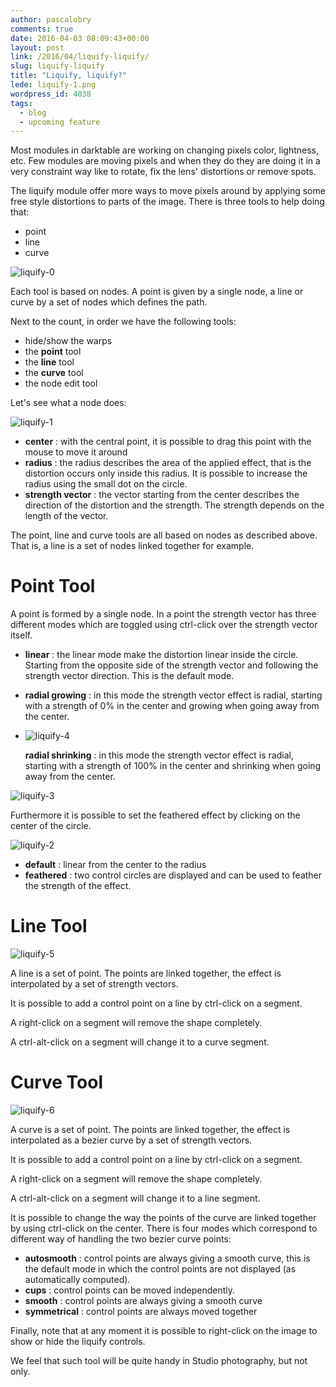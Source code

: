 ```yaml
---
author: pascalobry
comments: true
date: 2016-04-03 08:09:43+00:00
layout: post
link: /2016/04/liquify-liquify/
slug: liquify-liquify
title: "Liquify, liquify?"
lede: liquify-1.png
wordpress_id: 4038
tags:
  - blog
  - upcoming feature
---
```

Most modules in darktable are working on changing pixels color, lightness, etc. Few modules are moving pixels and when they do they are doing it in a very constraint way like to rotate, fix the lens' distortions or remove spots.

The liquify module offer more ways to move pixels around by applying some free style distortions to parts of the image. There is three tools to help doing that:

* point
* line
* curve

![liquify-0](liquify-0.png)

Each tool is based on nodes. A point is given by a single node, a line or curve by a set of nodes which defines the path.

Next to the count, in order we have the following tools:

* hide/show the warps
* the **point** tool
* the **line** tool
* the **curve** tool
* the node edit tool

Let's see what a node does:

![liquify-1](liquify-1.png)

* **center** : with the central point, it is possible to drag this point with the mouse to move it around
* **radius** : the radius describes the area of the applied effect, that is the distortion occurs only inside this radius. It is possible to increase the radius using the small dot on the circle.
* **strength vector** : the vector starting from the center describes the direction of the distortion and the strength. The strength depends on the length of the vector.

The point, line and curve tools are all based on nodes as described above. That is, a line is a set of nodes linked together for example.

# Point Tool

A point is formed by a single node. In a point the strength vector has three different modes which are toggled using ctrl-click over the strength vector itself.

* **linear** : the linear mode make the distortion linear inside the circle. Starting from the opposite side of the strength vector and following the strength vector direction. This is the default mode.
* **radial growing** : in this mode the strength vector effect is radial, starting with a strength of 0% in the center and growing when going away from the center.
* ![liquify-4](liquify-4.png)

    **radial shrinking** : in this mode the strength vector effect is radial, starting with a strength of 100% in the center and shrinking when going away from the center.

![liquify-3](liquify-3.png)

Furthermore it is possible to set the feathered effect by clicking on the center of the circle.

![liquify-2](liquify-2.png)

* **default** : linear from the center to the radius
* **feathered** : two control circles are displayed and can be used to feather the strength of the effect.

# Line Tool

![liquify-5](liquify-5.png)

A line is a set of point. The points are linked together, the effect is interpolated by a set of strength vectors.

It is possible to add a control point on a line by ctrl-click on a segment.

A right-click on a segment will remove the shape completely.

A ctrl-alt-click on a segment will change it to a curve segment.

# Curve Tool

![liquify-6](liquify-6.png)

A curve is a set of point. The points are linked together, the effect is interpolated as a bezier curve by a set of strength vectors.

It is possible to add a control point on a line by ctrl-click on a segment.

A right-click on a segment will remove the shape completely.

A ctrl-alt-click on a segment will change it to a line segment.

It is possible to change the way the points of the curve are linked together by using ctrl-click on the center. There is four modes which correspond to different way of handling the two bezier curve points:

* **autosmooth** : control points are always giving a smooth curve, this is the default mode in which the control points are not displayed (as automatically computed).
* **cups** : control points can be moved independently.
* **smooth** : control points are always giving a smooth curve
* **symmetrical** : control points are always moved together

Finally, note that at any moment it is possible to right-click on the image to show or hide the liquify controls.

We feel that such tool will be quite handy in Studio photography, but not only.
